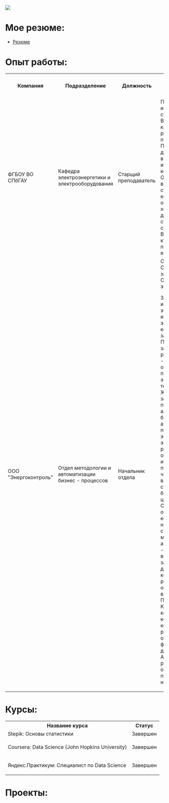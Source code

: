 ![](https://komarev.com/ghpvc/?username=Kartashevshow&style=plastic&label=profile+views&color=orange)

<!--
**kartashevshow/kartashevshow** is a ✨ _special_ ✨ repository because its `README.md` (this file) appears on your GitHub profile.

Here are some ideas to get you started:

- 🔭 I’m currently working on ...
- 🌱 I’m currently learning ...
- 👯 I’m looking to collaborate on ...
- 🤔 I’m looking for help with ...
- 💬 Ask me about ...
- 📫 How to reach me: ...
- 😄 Pronouns: ...
- ⚡ Fun fact: ...
-->

# Мое резюме:
 - [Резюме](https://github.com/kartashevshow/kartashevshow/blob/main/Kartashev_Dmitry_CV.pdf)
# Опыт работы:
<table>
<tr>
  <th rowspan="2">Компания</th>
  <th rowspan="2">Подразделение</th>
  <th rowspan="2">Должность</th>
  <th rowspan="2">Описание работы</th>
  <th colspan="2" >Период работы</th>
</tr> 
<tr> 
 <th>С</th>
 <th>По</th>
</tr> 
<tr>
  <td>ФГБОУ ВО СПбГАУ</td>
  <td>Кафедра электроэнергетики и электрооборудования</td>
  <td>Старщий преподаватель</td>
  <td>Проведение занятий по информатике и ит для студентов 1-4 курсов. Ведение бакалавров в качестве научного руководителя при подготовке ВКР. Подготовка студентов для выступления на внутриуниверситетских и международных конференциях. Организация выполнения студентами заказов коммерческих организаций по хозяйственным договорам в формате студенческого строительного отряда. Ведение элективных курсов по программированию на языке R/Python. </td>
  <td>Август 2018</td>
  <td>н.в.</td>
</tr> 

<tr>
  <td>ООО "Энергоконтроль"</td>
  <td>Отдел методологии и автоматизации бизнес - процессов</td>
  <td>Начальник отдела</td>
  <td>С Cентября 2018 по Сентябрь 2021 года занимал должность Специалиста отдела энергоаудита.

Занимался контролем и повышением эффективности исполнения энергосервисных контрактов и заключением новых. Подготавливал и защищал перед руководством технико - экономические обоснования применения энергосберегающих технологий в сфере ЖКХ. Вел переговоры с заказчиками.
С помощью Excel и алгоритмов на языке R были автоматизированы процессы расчета экономии энергетических ресурсов и подготовки отчетов об экономии за интересующие периоды, в следствие чего, обработка входящей информации стала занимать не более часа, вместо целого рабочего дня.
В Сентябре 2021 года обосновал руководству компании необходимость создания Отдела методологии и автоматизации бизнес - процессов, который и возглавил.
В рамках занимаемой должности занимался контролем исполнения районными отделениями задач по видам деятельности. Подготовкой отчетов с KPI по подразделениям компании. Созданием и контролем корректности ведения районными отделениями отчетных форм по видам деятельности. Автоматизацией рутинных процессов в организации с помощью алгоритмов на языках Python/R. </td>
  <td>Сентябрь 2018</td>
  <td>н.в.</td>
</tr> 


</table>


# Курсы:
<table>
<tr>
  <th>Название курса</th>
  <th>Статус</th>
</tr> 
<tr>
  <td>Stepik: Основы статистики </td>
  <td>Завершен</td>
</tr> 
<tr>
  <td>
   <p>Coursera: Data Science (John Hopkins University)</p>
  </td>
  <td>Завершен</td>
</tr> 
<tr>
  <td>
   <p>Яндекс.Практикум: Специалист по Data Science</p>
  </td>
  <td>Завершен</td>
</tr> 
</table>


# Проекты:

